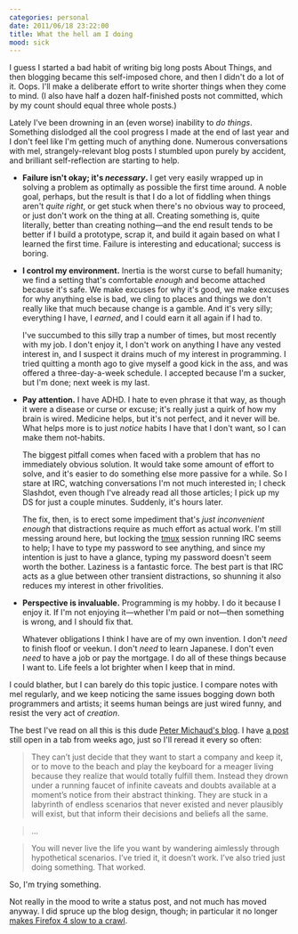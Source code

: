 ```yaml
---
categories: personal
date: 2011/06/18 23:22:00
title: What the hell am I doing
mood: sick
---
```

I guess I started a bad habit of writing big long posts About Things, and then blogging became this self-imposed chore, and then I didn't do a lot of it.  Oops.  I'll make a deliberate effort to write shorter things when they come to mind.  (I also have half a dozen half-finished posts not committed, which by my count should equal three whole posts.)

Lately I've been drowning in an (even worse) inability to _do things_.  Something dislodged all the cool progress I made at the end of last year and I don't feel like I'm getting much of anything done.  Numerous conversations with mel, strangely-relevant blog posts I stumbled upon purely by accident, and brilliant self-reflection are starting to help.

* **Failure isn't okay; it's _necessary_.**  I get very easily wrapped up in solving a problem as optimally as possible the first time around.  A noble goal, perhaps, but the result is that I do a lot of fiddling when things aren't _quite right_, or get stuck when there's no obvious way to proceed, or just don't work on the thing at all.  Creating something is, quite literally, better than creating nothing—and the end result tends to be better if I build a prototype, scrap it, and build it again based on what I learned the first time.  Failure is interesting and educational; success is boring.

* **I control my environment.**  Inertia is the worst curse to befall humanity; we find a setting that's comfortable _enough_ and become attached because it's safe.  We make excuses for why it's good, we make excuses for why anything else is bad, we cling to places and things we don't really like that much because change is a gamble.  And it's very silly; everything I have, I _earned_, and I could earn it all again if I had to.

    I've succumbed to this silly trap a number of times, but most recently with my job.  I don't enjoy it, I don't work on anything I have any vested interest in, and I suspect it drains much of my interest in programming.  I tried quitting a month ago to give myself a good kick in the ass, and was offered a three-day-a-week schedule.  I accepted because I'm a sucker, but I'm done; next week is my last.

* **Pay attention.**  I have ADHD.  I hate to even phrase it that way, as though it were a disease or curse or excuse; it's really just a quirk of how my brain is wired.  Medicine helps, but it's not perfect, and it never will be.  What helps more is to just _notice_ habits I have that I don't want, so I can make them not-habits.

    The biggest pitfall comes when faced with a problem that has no immediately obvious solution.  It would take some amount of effort to solve, and it's easier to do something else more passive for a while.  So I stare at IRC, watching conversations I'm not much interested in; I check Slashdot, even though I've already read all those articles; I pick up my DS for just a couple minutes.  Suddenly, it's hours later.

    The fix, then, is to erect some impediment that's _just inconvenient enough_ that distractions require as much effort as actual work.  I'm still messing around here, but locking the [tmux][] session running IRC seems to help; I have to type my password to see anything, and since my intention is just to have a glance, typing my password doesn't seem worth the bother.  Laziness is a fantastic force.  The best part is that IRC acts as a glue between other transient distractions, so shunning it also reduces my interest in other frivolities.

* **Perspective is invaluable.**  Programming is my hobby.  I do it because I enjoy it.  If I'm not enjoying it—whether I'm paid or not—then something is wrong, and I should fix that.

    Whatever obligations I think I have are of my own invention.  I don't _need_ to finish floof or veekun.  I don't _need_ to learn Japanese.  I don't even _need_ to have a job or pay the mortgage.  I do all of these things because I want to.  Life feels a lot brighter when I keep that in mind.

I could blather, but I can barely do this topic justice.  I compare notes with mel regularly, and we keep noticing the same issues bogging down both programmers and artists; it seems human beings are just wired funny, and resist the very act of _creation_.

The best I've read on all this is this dude [Peter Michaud's blog][].  I have [a post][equivocation cripples action] still open in a tab from weeks ago, just so I'll reread it every so often:

> They can’t just decide that they want to start a company and keep it, or to move to the beach and play the keyboard for a meager living because they realize that would totally fulfill them. Instead they drown under a running faucet of infinite caveats and doubts available at a moment’s notice from their abstract thinking. They are stuck in a labyrinth of endless scenarios that never existed and never plausibly will exist, but that inform their decisions and beliefs all the same.

> ...

> You will never live the life you want by wandering aimlessly through hypothetical scenarios. I’ve tried it, it doesn’t work. I’ve also tried just doing something. That worked.

So, I'm trying something.

Not really in the mood to write a status post, and not much has moved anyway.  I did spruce up the blog design, though; in particular it no longer [makes Firefox 4 slow to a crawl][bug 632324].

[tmux]: http://tmux.sourceforge.net/
[Peter Michaud's blog]: http://www.petermichaud.com/
[equivocation cripples action]: http://www.petermichaud.com/essays/equivocation-cripples-action/
[bug 632324]: https://bugzilla.mozilla.org/show_bug.cgi?id=632324

